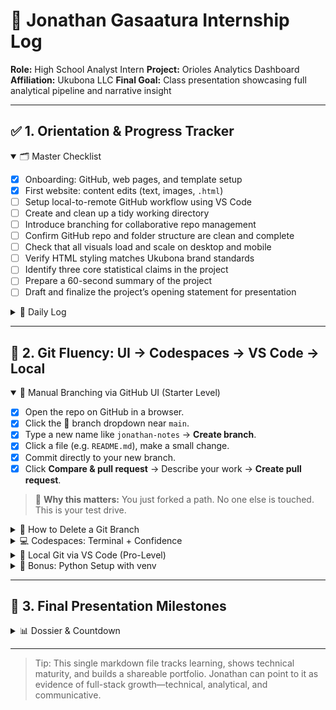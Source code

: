 # 📘 Jonathan Gasaatura Internship Log

**Role:** High School Analyst Intern
**Project:** Orioles Analytics Dashboard
**Affiliation:** Ukubona LLC
**Final Goal:** Class presentation showcasing full analytical pipeline and narrative insight

---

## ✅ 1. Orientation & Progress Tracker

<details open>
<summary>🗂️ Master Checklist</summary>

* [x] Onboarding: GitHub, web pages, and template setup
* [x] First website: content edits (text, images, `.html`)
* [ ] Setup local-to-remote GitHub workflow using VS Code
* [ ] Create and clean up a tidy working directory
* [ ] Introduce branching for collaborative repo management
* [ ] Confirm GitHub repo and folder structure are clean and complete
* [ ] Check that all visuals load and scale on desktop and mobile
* [ ] Verify HTML styling matches Ukubona brand standards
* [ ] Identify three core statistical claims in the project
* [ ] Prepare a 60-second summary of the project
* [ ] Draft and finalize the project’s opening statement for presentation

</details>

<details>
<summary>📅 Daily Log</summary>

### May 15, 2025

* [x] Finalized ESPN-style WhatsApp commentary layout
* [x] Updated OBP trend chart using synthetic game data
* [ ] Review OBP narrative: Is it more about pitch selection or poor Yankee shifts?
* [ ] Discuss first draft of presentation outline

### May 19, 2025

* [ ] Add pitch sequence whiff-rate chart for Grayson Rodriguez
* [ ] Write “Tactical Takeaways” in bullet form first, then expand to paragraph
* [ ] Run `git pull` / `git commit` / `git push` practice with local VS Code

### May 20, 2025

*(Add notes here...)*

</details>

---

## 🧠 2. Git Fluency: UI → Codespaces → VS Code → Local

<details open>
<summary>🌱 Manual Branching via GitHub UI (Starter Level)</summary>

* [x] Open the repo on GitHub in a browser.
* [x] Click the 🔀 branch dropdown near `main`.
* [x] Type a new name like `jonathan-notes` → **Create branch**.
* [x] Click a file (e.g. `README.md`), make a small change.
* [x] Commit directly to your new branch.
* [x] Click **Compare & pull request** → Describe your work → **Create pull request**.

> 🧠 **Why this matters:** You just forked a path. No one else is touched. This is your test drive.

</details>

<details>
<summary>🧹 How to Delete a Git Branch</summary>

<details>
<summary>🗑️ 1. Delete a <strong>Local</strong> Branch (on your machine)</summary>

```bash
git branch -d my-branch       # only if merged
git branch -D my-branch       # force delete
```

✅ Works in:

* Codespaces terminal
* Local VS Code terminal

⚠️ This does **not** affect GitHub.

</details>

<details>
<summary>🌐 2. Delete a <strong>Remote</strong> Branch (on GitHub)</summary>

```bash
git push origin --delete my-branch
```

Removes the branch from GitHub. Useful after merge or cleanup.

</details>

<details>
<summary>🖱️ 3. Delete via GitHub Web UI</summary>

* Go to the **Branches** tab of your repo
* Find your branch, click the trash 🗑️ icon
* Or, if you just merged a PR, click **Delete branch** at the bottom of the PR page

</details>

<details>
<summary>💡 4. Pro Tips</summary>

```bash
git branch      # local
git branch -r   # remote
```

You can't delete a branch you're on! Run:

```bash
git checkout main
```

first.

</details>

</details>

<details>
<summary>💻 Codespaces: Terminal + Confidence</summary>

* [ ] Open Codespaces from GitHub (green **Code** button)
* [ ] Confirm your branch:

  ```bash
  git branch
  ```
* [ ] Delete your branch (after merge):

  ```bash
  git branch -d your-branch-name
  git push origin --delete your-branch-name
  ```

> 🧠 **Why this matters:** You now control the full lifecycle of a branch.

</details>

<details>
<summary>🧰 Local Git via VS Code (Pro-Level)</summary>

* [ ] Open Terminal on Mac
* [ ] Clone the repo:

  ```bash
  git clone git@github.com:YOUR_USERNAME/YOUR_REPO.git
  cd YOUR_REPO
  ```
* [ ] Create a branch:

  ```bash
  git checkout -b jonathan-notes
  ```
* [ ] Edit in VS Code
* [ ] Commit + push:

  ```bash
  git add .
  git commit -m "My edits"
  git push -u origin jonathan-notes
  ```

> 🧠 **Why this matters:** This is how real engineers work. You're now independent.

</details>

<details>
<summary>🐍 Bonus: Python Setup with venv</summary>

* [ ] Check Python:

  ```bash
  python3 --version
  ```
* [ ] Create environment:

  ```bash
  python3 -m venv myenv
  source myenv/bin/activate
  pip install -r requirements.txt
  ```

> 🧠 Use this for deploying scripts, notebooks, and data science pipelines.

</details>

---

## 🎯 3. Final Presentation Milestones

<details>
<summary>📊 Dossier & Countdown</summary>

### 📄 Profile

* **Name:** Jonathan Gasaatura
* **Grade:** High School Senior
* **Aspirations:** Sports Data Scientist → MLB Front Office Analyst
* **Skills (as of May 2025):**

  * Python (pandas, seaborn, matplotlib)
  * Statcast + Baseball-Reference
  * HTML/CSS, dashboarding
  * OBP curves, pitch sequence visuals
  * Multi-format storytelling (ESPN, WhatsApp, academic)

### ⏳ Countdown Timeline

| Day     | Focus               | Deliverable                                                     | Blockers                 | Mentor Action                          |
| ------- | ------------------- | --------------------------------------------------------------- | ------------------------ | -------------------------------------- |
| T–9     | Define thesis       | 3-sentence focus (OBP surge = plate discipline + shift failure) | Stat clarity             | Offer example thesis formats           |
| T–8     | Code audit          | One clean repo with data + README                               | Env issues               | Check Python pipeline + data structure |
| T–7     | Visualizations      | Add xwOBA + pitch sequence plots                                | Aesthetic clutter        | Chart simplification feedback          |
| T–6     | Writing begins      | 300 words: Grayson, Gunnar, OBP summary                         | Redundancy               | Editing pass + WhatsApp version        |
| T–5     | Wiki integration    | Add Camden + bullpen to Ukubona HTML                            | TOC formatting           | Check mobile + float layout            |
| T–4     | Mock presentation 1 | Live demo + slides                                              | Needs hook               | ESPN + Wilde-style dialogue injection  |
| T–3     | Peer review         | Record or share for peer feedback                               | Script dependence        | Emphasize verbal flow over reading     |
| T–2     | Polish              | Add favicon, mobile QA, chart labeling                          | Visual last-minute fixes | Run speed + link checks                |
| T–1     | Rehearsal           | Rehearse 2x + mock Q\&A                                         | Clock issues             | Simulate classroom pressure            |
| **T–0** | 🎤 Present          | Deliver project to class                                        | None                     | Celebrate + document                   |

</details>

---

> Tip: This single markdown file tracks learning, shows technical maturity, and builds a shareable portfolio. Jonathan can point to it as evidence of full-stack growth—technical, analytical, and communicative.
